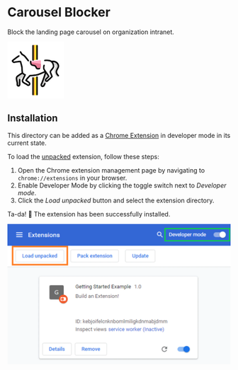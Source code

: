 # Carousel Blocker

Block the landing page carousel on organization intranet. 

![cb-icon](https://github.com/lizlove/carousel-blocker/blob/main/images/cb128.png?raw=true)

## Installation

This directory can be added as a [Chrome Extension][extensions] in developer mode in its current state. 

To load the [unpacked][unpacked] extension, follow these steps:
1. Open the Chrome extension management page by navigating to `chrome://extensions` in your browser.
2. Enable Developer Mode by clicking the toggle switch next to *Developer mode*.
3. Click the *Load unpacked* button and select the extension directory.

Ta-da! 🥳 The extension has been successfully installed. 

<img alt="screenshot" src="https://github.com/lizlove/carousel-blocker/blob/main/images/screenshot.png?raw=true" width="563" height="auto" />

[unpacked]: https://developer.chrome.com/docs/extensions/mv3/getstarted/#unpacked
[extensions]: https://developer.chrome.com/docs/extensions/mv3/
